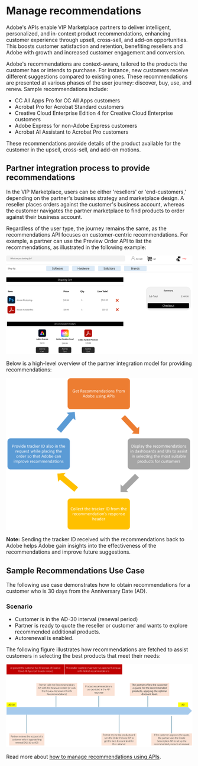 # Manage recommendations

Adobe's APIs enable VIP Marketplace partners to deliver intelligent, personalized, and in-context product recommendations, enhancing customer experience through upsell, cross-sell, and add-on opportunities. This boosts customer satisfaction and retention, benefiting resellers and Adobe with growth and increased customer engagement and conversion.

Adobe's recommendations are context-aware, tailored to the products the customer has or intends to purchase. For instance, new customers receive different suggestions compared to existing ones. These recommendations are presented at various phases of the user journey: discover, buy, use, and renew. Sample recommendations include:

- CC All Apps Pro for CC All Apps customers
- Acrobat Pro for Acrobat Standard customers
- Creative Cloud Enterprise Edition 4 for Creative Cloud Enterprise customers
- Adobe Express for non-Adobe Express customers
- Acrobat AI Assistant to Acrobat Pro customers

These recommendations provide details of the product available for the customer in the upsell, cross-sell, and add-on motions.

## Partner integration process to provide recommendations

In the VIP Marketplace, users can be either 'resellers' or 'end-customers,' depending on the partner's business strategy and marketplace design. A reseller places orders against the customer's business account, whereas the customer navigates the partner marketplace to find products to order against their business account.

Regardless of the user type, the journey remains the same, as the recommendations API focuses on customer-centric recommendations. For example, a partner can use the Preview Order API to list the recommendations, as illustrated in the following example:

![Sample Recommendations displayed in UI](../image/recomendation_UI.png)

Below is a high-level overview of the partner integration model for providing recommendations:

![Partner integration process](../image/reco.png)

**Note:** Sending the tracker ID received with the recommendations back to Adobe helps Adobe gain insights into the effectiveness of the recommendations and improve future suggestions.

## Sample Recommendations Use Case

The following use case demonstrates how to obtain recommendations for a customer who is 30 days from the Anniversary Date (AD).

### Scenario

- Customer is in the AD-30 interval (renewal period)
- Partner is ready to quote the reseller or customer and wants to explore recommended additional products.
- Autorenewal is enabled.

The following figure illustrates how recommendations are fetched to assist customers in selecting the best products that meet their needs:

![Recommendations Use Case sample](../image/reco_usecase.png)

Read more about [how to manage recommendations using APIs](./apis.md).
